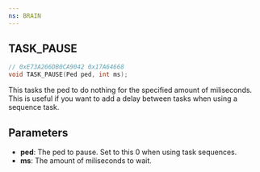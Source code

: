 ```yaml
---
ns: BRAIN
---
```

## TASK_PAUSE

```c
// 0xE73A266DB0CA9042 0x17A64668
void TASK_PAUSE(Ped ped, int ms);
```

This tasks the ped to do nothing for the specified amount of miliseconds.
This is useful if you want to add a delay between tasks when using a sequence task.

## Parameters
* **ped**: The ped to pause. Set to this 0 when using task sequences.
* **ms**: The amount of miliseconds to wait.

